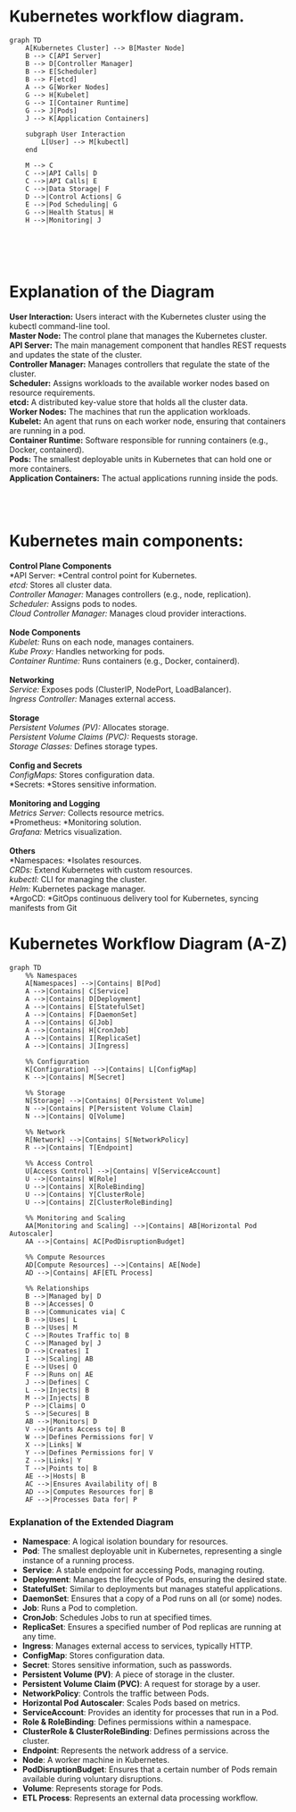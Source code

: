 #  Kubernetes workflow diagram. 

```mermaid
graph TD
    A[Kubernetes Cluster] --> B[Master Node]
    B --> C[API Server]
    B --> D[Controller Manager]
    B --> E[Scheduler]
    B --> F[etcd]
    A --> G[Worker Nodes]
    G --> H[Kubelet]
    G --> I[Container Runtime]
    G --> J[Pods]
    J --> K[Application Containers]

    subgraph User Interaction
        L[User] --> M[kubectl]
    end

    M --> C
    C -->|API Calls| D
    C -->|API Calls| E
    C -->|Data Storage| F
    D -->|Control Actions| G
    E -->|Pod Scheduling| G
    G -->|Health Status| H
    H -->|Monitoring| J

```
<br> <br> <br> 

# Explanation of the Diagram <br>
**User Interaction:** Users interact with the Kubernetes cluster using the kubectl command-line tool.<br>
**Master Node:** The control plane that manages the Kubernetes cluster.<br>
**API Server:** The main management component that handles REST requests and updates the state of the cluster.<br>
**Controller Manager:** Manages controllers that regulate the state of the cluster.<br>
**Scheduler:** Assigns workloads to the available worker nodes based on resource requirements.<br>
**etcd:** A distributed key-value store that holds all the cluster data.<br>
**Worker Nodes:** The machines that run the application workloads.<br>
**Kubelet:** An agent that runs on each worker node, ensuring that containers are running in a pod.<br>
**Container Runtime:** Software responsible for running containers (e.g., Docker, containerd).<br>
**Pods:** The smallest deployable units in Kubernetes that can hold one or more containers.<br>
**Application Containers:** The actual applications running inside the pods.<br>

<br><br>


# Kubernetes main components:
**Control Plane Components** <br>
*API Server: *Central control point for Kubernetes.<br>
*etcd:* Stores all cluster data.<br>
*Controller Manager:* Manages controllers (e.g., node, replication).<br>
*Scheduler:* Assigns pods to nodes.<br>
*Cloud Controller Manager:* Manages cloud provider interactions.<br><br>
**Node Components**<br>
*Kubelet:* Runs on each node, manages containers.<br>
*Kube Proxy:* Handles networking for pods.<br>
*Container Runtime:* Runs containers (e.g., Docker, containerd).<br><br>
**Networking**<br>
*Service:* Exposes pods (ClusterIP, NodePort, LoadBalancer).<br>
*Ingress Controller:* Manages external access.<br><br>
**Storage**<br>
*Persistent Volumes (PV):* Allocates storage.<br>
*Persistent Volume Claims (PVC):* Requests storage.<br>
*Storage Classes:* Defines storage types.<br><br>
**Config and Secrets**<br>
*ConfigMaps:* Stores configuration data.<br>
*Secrets: *Stores sensitive information.<br><br>
**Monitoring and Logging**<br>
*Metrics Server:* Collects resource metrics.<br>
*Prometheus: *Monitoring solution.<br>
*Grafana:* Metrics visualization.<br><br>
**Others**<br>
*Namespaces: *Isolates resources.<br>
*CRDs:* Extend Kubernetes with custom resources.<br>
*kubectl:* CLI for managing the cluster.<br>
*Helm:* Kubernetes package manager.<br>
*ArgoCD: *GitOps continuous delivery tool for Kubernetes, syncing manifests from Git<br>


# Kubernetes Workflow Diagram (A-Z)

```mermaid
graph TD
    %% Namespaces
    A[Namespaces] -->|Contains| B[Pod]
    A -->|Contains| C[Service]
    A -->|Contains| D[Deployment]
    A -->|Contains| E[StatefulSet]
    A -->|Contains| F[DaemonSet]
    A -->|Contains| G[Job]
    A -->|Contains| H[CronJob]
    A -->|Contains| I[ReplicaSet]
    A -->|Contains| J[Ingress]

    %% Configuration
    K[Configuration] -->|Contains| L[ConfigMap]
    K -->|Contains| M[Secret]

    %% Storage
    N[Storage] -->|Contains| O[Persistent Volume]
    N -->|Contains| P[Persistent Volume Claim]
    N -->|Contains| Q[Volume]

    %% Network
    R[Network] -->|Contains| S[NetworkPolicy]
    R -->|Contains| T[Endpoint]

    %% Access Control
    U[Access Control] -->|Contains| V[ServiceAccount]
    U -->|Contains| W[Role]
    U -->|Contains| X[RoleBinding]
    U -->|Contains| Y[ClusterRole]
    U -->|Contains| Z[ClusterRoleBinding]

    %% Monitoring and Scaling
    AA[Monitoring and Scaling] -->|Contains| AB[Horizontal Pod Autoscaler]
    AA -->|Contains| AC[PodDisruptionBudget]

    %% Compute Resources
    AD[Compute Resources] -->|Contains| AE[Node]
    AD -->|Contains| AF[ETL Process]

    %% Relationships
    B -->|Managed by| D
    B -->|Accesses| O
    B -->|Communicates via| C
    B -->|Uses| L
    B -->|Uses| M
    C -->|Routes Traffic to| B
    C -->|Managed by| J
    D -->|Creates| I
    I -->|Scaling| AB
    E -->|Uses| O
    F -->|Runs on| AE
    J -->|Defines| C
    L -->|Injects| B
    M -->|Injects| B
    P -->|Claims| O
    S -->|Secures| B
    AB -->|Monitors| D
    V -->|Grants Access to| B
    W -->|Defines Permissions for| V
    X -->|Links| W
    Y -->|Defines Permissions for| V
    Z -->|Links| Y
    T -->|Points to| B
    AE -->|Hosts| B
    AC -->|Ensures Availability of| B
    AD -->|Computes Resources for| B
    AF -->|Processes Data for| P

```

### Explanation of the Extended Diagram

- **Namespace**: A logical isolation boundary for resources.
- **Pod**: The smallest deployable unit in Kubernetes, representing a single instance of a running process.
- **Service**: A stable endpoint for accessing Pods, managing routing.
- **Deployment**: Manages the lifecycle of Pods, ensuring the desired state.
- **StatefulSet**: Similar to deployments but manages stateful applications.
- **DaemonSet**: Ensures that a copy of a Pod runs on all (or some) nodes.
- **Job**: Runs a Pod to completion.
- **CronJob**: Schedules Jobs to run at specified times.
- **ReplicaSet**: Ensures a specified number of Pod replicas are running at any time.
- **Ingress**: Manages external access to services, typically HTTP.
- **ConfigMap**: Stores configuration data.
- **Secret**: Stores sensitive information, such as passwords.
- **Persistent Volume (PV)**: A piece of storage in the cluster.
- **Persistent Volume Claim (PVC)**: A request for storage by a user.
- **NetworkPolicy**: Controls the traffic between Pods.
- **Horizontal Pod Autoscaler**: Scales Pods based on metrics.
- **ServiceAccount**: Provides an identity for processes that run in a Pod.
- **Role & RoleBinding**: Defines permissions within a namespace.
- **ClusterRole & ClusterRoleBinding**: Defines permissions across the cluster.
- **Endpoint**: Represents the network address of a service.
- **Node**: A worker machine in Kubernetes.
- **PodDisruptionBudget**: Ensures that a certain number of Pods remain available during voluntary disruptions.
- **Volume**: Represents storage for Pods.
- **ETL Process**: Represents an external data processing workflow.

